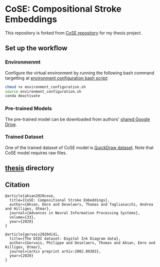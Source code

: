 # CoSE: Compositional Stroke Embeddings

This repository is forked from [CoSE repository](https://github.com/eth-ait/cose) for my thesis project.   

## Set up the workflow

### Environmenmt
Configure the virtual environment by running the following bash command targetting at [environment configuration bash script](environment_configuration.sh):
```bash
chmod +x environment_configuration.sh
source environment_configuration.sh 
conda deactivate
```

### Pre-trained Models
The pre-trained model can be downloaded from authors' [shared Google Drive](https://drive.google.com/drive/folders/1C6m7dbXaL4wn5Z4-K7ZniqoZaNTiQBdP?usp=sharing). 


### Trained Dataset
One of the trained dataset of CoSE model is [QuickDraw dataset](https://github.com/googlecreativelab/quickdraw-dataset). Note that CoSE model requires raw files.  

## [thesis](thesis) directory


## Citation
```
@article{aksan2020cose,
  title={CoSE: Compositional Stroke Embeddings},
  author={Aksan, Emre and Deselaers, Thomas and Tagliasacchi, Andrea and Hilliges, Otmar},
  journal={Advances in Neural Information Processing Systems},
  volume={33},
  year={2020}
}

@article{gervais2020didi,
  title={The DIDI dataset: Digital Ink Diagram data},
  author={Gervais, Philippe and Deselaers, Thomas and Aksan, Emre and Hilliges, Otmar},
  journal={arXiv preprint arXiv:2002.09303},
  year={2020}
}
```   